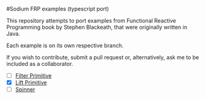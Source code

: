 #Sodium FRP examples (typescript port)

This repository attempts to port examples from Functional Reactive Programming book by Stephen Blackeath, that were originally written in Java. 

Each example is on its own respective branch.

If you wish to contribute, submit a pull request or, alternatively, ask me to be included as a collaborator.

- [ ] [Filter Primitive](https://github.com/graforlock/sodium-typescript-examples/tree/filter-primitive)
- [x] [Lift Primitive](https://github.com/graforlock/sodium-typescript-examples/tree/lift-primitive)
- [ ] [Spinner](https://github.com/graforlock/sodium-typescript-examples/tree/spinner)
